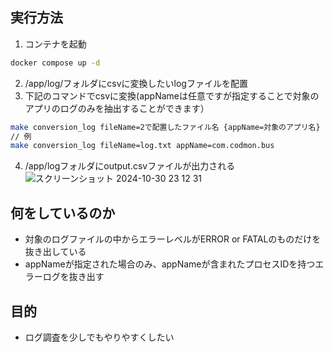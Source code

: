 ## 実行方法
1. コンテナを起動
```sh
docker compose up -d
```
2. /app/log/フォルダにcsvに変換したいlogファイルを配置
3. 下記のコマンドでcsvに変換(appNameは任意ですが指定することで対象のアプリのログのみを抽出することができます）
```sh
make conversion_log fileName=2で配置したファイル名 {appName=対象のアプリ名}
// 例
make conversion_log fileName=log.txt appName=com.codmon.bus
```
4. /app/logフォルダにoutput.csvファイルが出力される
![スクリーンショット 2024-10-30 23 12 31](https://github.com/user-attachments/assets/34348036-831a-47e5-a83d-4e6e5c2f9b2d)

## 何をしているのか
- 対象のログファイルの中からエラーレベルがERROR or FATALのものだけを抜き出している
- appNameが指定された場合のみ、appNameが含まれたプロセスIDを持つエラーログを抜き出す

## 目的
- ログ調査を少しでもやりやすくしたい

